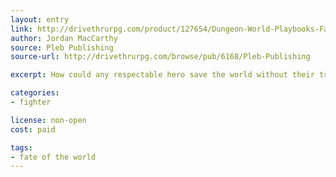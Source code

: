 ```yaml
---
layout: entry
link: http://drivethrurpg.com/product/127654/Dungeon-World-Playbooks-Fate-of-the-World-Bundle
author: Jordan MacCarthy
source: Pleb Publishing
source-url: http://drivethrurpg.com/browse/pub/6168/Pleb-Publishing

excerpt: How could any respectable hero save the world without their trust sidekick at their side? Team up with one of your companions as you two form a dynamic duo. Overcome obstacles by preforming moves together and take down enemies with the Combo Attack.

categories:
- fighter

license: non-open
cost: paid

tags:
- fate of the world
---
```

